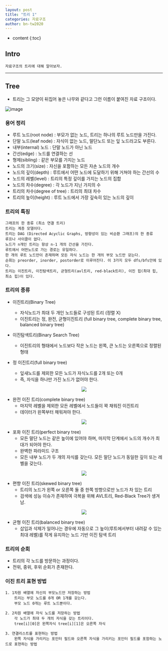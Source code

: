 ```yaml
---
layout: post
title: "트리 1"
categories: 자료구조
author: bn-tw2020
---
```

* content
{:toc}


## Intro

```
자료구조의 트리에 대해 알아보자.
```





---

## Tree

* 트리는 그 모양이 뒤집어 놓은 나무와 같다고 그런 이름이 붙여진 자료 구조이다.

![image](https://user-images.githubusercontent.com/66770613/118114475-9a90ca00-b422-11eb-9837-e1b81ab4c62b.png)


### 용어 정리

* 루트 노드(root node) : 부모가 없는 노드, 트리는 하나의 루트 노드만을 가진다.  
* 단말 노드(leaf node) : 자식이 없는 노드, 말단노드 또는 잎 노드라고도 부른다.  
* 내부(internal) 노드 : 단말 노드가 아닌 노드  
* 간선(edge) : 노드를 연결하는 선  
* 형제(sibling) : 같은 부모를 가지는 노드  
* 노드의 크기(size) : 자신을 포함하는 모든 자손 노드의 개수  
* 노드의 깊이(depth) : 루트에서 어떤 노드에 도달하기 위해 거쳐야 하는 간선의 수  
* 노드의 레벨(level) : 트리의 특정 깊이를 가지는 노드의 집합  
* 노드의 차수(degree) : 각 노드가 지닌 가지의 수  
* 트리의 차수(degree of tree) : 트리의 최대 차수  
* 트리의 높이(height) : 루트 노드에서 가장 깊숙히 있는 노드의 깊이  


### 트리의 특징

```
그래프의 한 종류 (최소 연결 트리)  
트리는 계층 모델이다.  
트리는 DAG (Directed Acyclic Graphs, 방향성이 있는 비순환 그래프)의 한 종류  
루프나 사이클이 없다.  
노드가 n개인 트리는 항상 n-1 개의 간선을 가진다.  
루트에서 어떤노드로 가는 경로는 유일하다.  
한 개의 루트 노드만이 존재하며 모든 자식 노드는 한 개의 부모 노드만 갖는다.  
순회는 preorder, inorder, postorder로 이루어진다. 이 3가지 모두 dfs/bfs안에 있다.  
트리는 이진트리, 이진탐색트리, 균형트리(avl트리, red-black트리), 이진 힙(최대 힙, 최소 힙)이 있다.  
```

### 트리의 종류

* 이진트리(Binary Tree)
    + 자식노드가 최대 두 개인 노드들로 구성된 트리 (정렬 X)
    + 이진트리는 정, 완전, 균형이진트리 (full binary tree, complete binary tree, balanced binary tree)

* 이진탐색트리(Binary Search Tree)
    + 이진트리의 형태에서 노드보다 작은 노드는 왼쪽, 큰 노드는 오른쪽으로 정렬된 형태

* 정 이진트리(full binary tree)
    + 잎새노드를 제외한 모든 노드가 자식노드를 2개 또는 0개
    + 즉, 자식을 하나만 가진 노드가 없어야 한다.

<div style="text-align:center;">
    <img src = "https://user-images.githubusercontent.com/66770613/118116321-1d1a8900-b425-11eb-81dc-b691655d5a9d.png">  
</div>

* 완전 이진 트리(complete binary tree)
    + 마지막 레벨을 제외한 모든 레벨에서 노드들이 꽉 채워진 이진트리
    + 데이터가 왼쪽부터 채워져야 한다.

<div style="text-align:center;">
    <img src = "https://user-images.githubusercontent.com/66770613/118119986-29edab80-b42a-11eb-908e-ce8bf4b49e24.png">
</div>

* 포화 이진 트리(perfect binary tree)
    + 모든 말단 노드는 같은 높이에 있어야 하며, 마지막 단계에서 노드의 개수가 최대가 되어야 한다.
    + 완벽한 파라미드 구조
    + 모든 내부 노드가 두 개의 자식를 갖는다. 모든 말단 노드가 동일한 깊이 또는 레벨을 갖는다.

<div style="text-align:center;">
    <img src = "https://user-images.githubusercontent.com/66770613/118119959-222e0700-b42a-11eb-806e-0e5ac9a1a4fe.png">  
</div>

* 편향 이진 트리(skewed binary tree)
    + 트리의 노드가 왼쪽 or 오른쪽 둘 중 한쪽 방향으로만 노드가 차 있는 트리
    + 검색에 성능 이슈가 존재하여 극복을 위해 AVL트리, Red-Black Tree가 생겨남.

<div style="text-align:center;">
    <img src = "https://user-images.githubusercontent.com/66770613/118120346-b304e280-b42a-11eb-912a-996228e477ed.png">    
</div>

* 균형 이진 트리(balanced binary tree)
    + 삽입과 삭제가 일어나는 경우에 자동으로 그 높이(루트에서부터 내려갈 수 있는 최대 레벨)를 작게 유지하는 노드 기반 이진 탐색 트리



### 트리의 순회

* 트리의 각 노드를 방문하는 과정이다.
* 전위, 중위, 후위 순회가 존재한다.

### 이진 트리 표현 방법

```
1. 1차원 배열에 자신의 부모노드만 저장하는 방법
    트리는 부모 노드를 0개 OR 1개를 갖는다.
    부모 노드 0개는 루트 노드뿐이다.

2. 2차원 배열에 자식 노드를 저장하는 방법
    각 노드가 최대 두 개의 자식을 갖는 트리이다.
    tree[i][0]은 왼쪽자식 tree[i][1]은 오른쪽 자식

3. 연결리스트를 표현하는 방법
    왼쪽 자식을 가리키는 포인터 필드와 오른쪽 자식을 가리키는 포인터 필드를 포함하는 노드로 표현하는 방법

```



